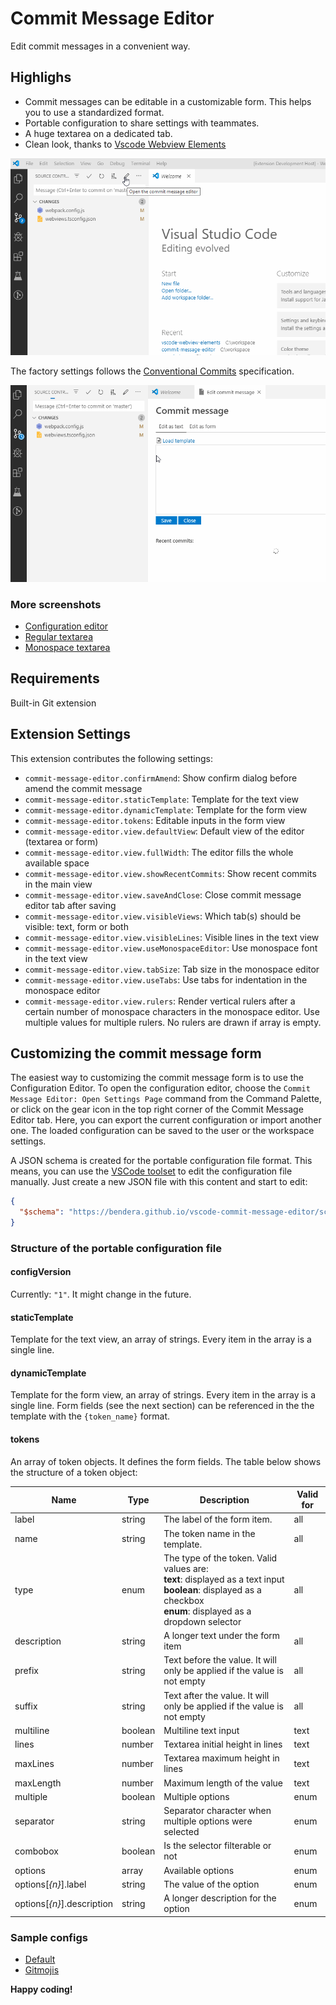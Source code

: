 # Commit Message Editor

Edit commit messages in a convenient way.

## Highlighs

- Commit messages can be editable in a customizable form. This helps you to use a standardized format.
- Portable configuration to share settings with teammates.
- A huge textarea on a dedicated tab.
- Clean look, thanks to [Vscode Webview Elements](https://github.com/bendera/vscode-webview-elements)

![Preview](preview1.gif)

The factory settings follows the [Conventional Commits](https://www.conventionalcommits.org/) specification.

![Preview](preview2.gif)

### More screenshots

- [Configuration editor](https://bendera.github.io/vscode-commit-message-editor/screenshots/configuration-editor.png)
- [Regular textarea](https://bendera.github.io/vscode-commit-message-editor/screenshots/regular-text-editor.png)
- [Monospace textarea](https://bendera.github.io/vscode-commit-message-editor/screenshots/monospace-text-editor.png)

## Requirements

Built-in Git extension

## Extension Settings

This extension contributes the following settings:

- `commit-message-editor.confirmAmend`: Show confirm dialog before amend the commit message
- `commit-message-editor.staticTemplate`: Template for the text view
- `commit-message-editor.dynamicTemplate`: Template for the form view
- `commit-message-editor.tokens`: Editable inputs in the form view
- `commit-message-editor.view.defaultView`: Default view of the editor (textarea or form)
- `commit-message-editor.view.fullWidth`: The editor fills the whole available space
- `commit-message-editor.view.showRecentCommits`: Show recent commits in the main view
- `commit-message-editor.view.saveAndClose`: Close commit message editor tab after saving
- `commit-message-editor.view.visibleViews`: Which tab(s) should be visible: text, form or both
- `commit-message-editor.view.visibleLines`: Visible lines in the text view
- `commit-message-editor.view.useMonospaceEditor`: Use monospace font in the text view
- `commit-message-editor.view.tabSize`: Tab size in the monospace editor
- `commit-message-editor.view.useTabs`: Use tabs for indentation in the monospace editor
- `commit-message-editor.view.rulers`: Render vertical rulers after a certain number of monospace characters in the monospace editor. Use multiple values for multiple rulers. No rulers are drawn if array is empty.

## Customizing the commit message form

The easiest way to customizing the commit message form is to use the 
Configuration Editor. To open the configuration editor, choose the 
`Commit Message Editor: Open Settings Page` command from the Command Palette, or
click on the gear icon in the top right corner of the Commit Message Editor tab.
Here, you can export the current configuration or import another one. The loaded 
configuration can be saved to the user or the workspace settings.

A JSON schema is created for the portable configuration file format. This means, 
you can use the [VSCode toolset](https://code.visualstudio.com/docs/languages/json) 
to edit the configuration file manually. Just create a new JSON file with this 
content and start to edit:

```json
{
  "$schema": "https://bendera.github.io/vscode-commit-message-editor/schemas/config-v1.schema.json"
}
```

### Structure of the portable configuration file

#### configVersion

Currently: `"1"`. It might change in the future.

#### staticTemplate

Template for the text view, an array of strings. Every item in the array is a single line.

#### dynamicTemplate

Template for the form view, an array of strings. Every item in the array is a single line.
Form fields (see the next section) can be referenced in the the template with the `{token_name}` format.

#### tokens

An array of token objects. It defines the form fields. The table below shows the structure of a token object:

| Name                       | Type    | Description                                                                                                                                                            | Valid for |
| -------------------------- | ------- | ---------------------------------------------------------------------------------------------------------------------------------------------------------------------- | --------- |
| label                      | string  | The label of the form item.                                                                                                                                            | all       |
| name                       | string  | The token name in the template.                                                                                                                                        | all       |
| type                       | enum    | The type of the token. Valid values are:<br> **text**: displayed as a text input<br>**boolean**: displayed as a checkbox<br>**enum**: displayed as a dropdown selector | all       |
| description                | string  | A longer text under the form item                                                                                                                                      | all       |
| prefix                     | string  | Text before the value. It will only be applied if the value is not empty                                                                                               | all       |
| suffix                     | string  | Text after the value. It will only be applied if the value is not empty                                                                                                | all       |
| multiline                  | boolean | Multiline text input                                                                                                                                                   | text      |
| lines                      | number  | Textarea initial height in lines                                                                                                                                       | text      |
| maxLines                   | number  | Textarea maximum height in lines                                                                                                                                       | text      |
| maxLength                  | number  | Maximum length of the value                                                                                                                                            | text      |
| multiple                   | boolean | Multiple options                                                                                                                                                       | enum      |
| separator                  | string  | Separator character when multiple options were selected                                                                                                                | enum      |
| combobox                   | boolean | Is the selector filterable or not                                                                                                                                      | enum      |
| options                    | array   | Available options                                                                                                                                                      | enum      |
| options[_{n}_].label       | string  | The value of the option                                                                                                                                                | enum      |
| options[_{n}_].description | string  | A longer description for the option                                                                                                                                    | enum      |

### Sample configs

- [Default](https://github.com/bendera/vscode-commit-message-editor/blob/master/example-configs/default.json)
- [Gitmojis](https://github.com/bendera/vscode-commit-message-editor/blob/master/example-configs/gitmojis.json)

**Happy coding!**

